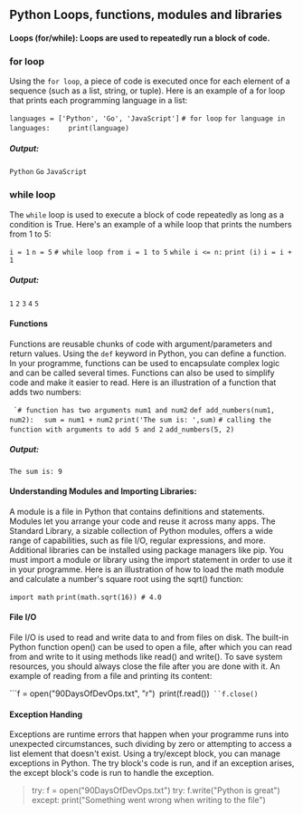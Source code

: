 ## Python Loops, functions, modules and libraries
#### Loops (for/while): Loops are used to repeatedly run a block of code.
### for loop
Using the `for loop`, a piece of code is executed once for each element of a sequence (such as a list, string, or tuple).
Here is an example of a for loop that prints each programming language in a list:

`languages = ['Python', 'Go', 'JavaScript']`
`# for loop`
`for language in languages:`
`    print(language)`

##### Output:
`Python`
`Go`
`JavaScript`

### while loop
The `while` loop is used to execute a block of code repeatedly as long as a condition is True. Here's an example of a while loop that prints the numbers from 1 to 5:

`i = 1`
`n = 5`
`# while loop from i = 1 to 5`
`while i <= n:`
`print (i)`
`i = i + 1`

##### Output:
`1`
`2`
`3`
`4`
`5`

#### Functions
Functions are reusable chunks of code with argument/parameters and return values. Using the `def` keyword in Python, you can define a function. In your programme, functions can be used to encapsulate complex logic and can be called several times. Functions can also be used to simplify code and make it easier to read. Here is an illustration of a function that adds two numbers:

`` `# function has two arguments num1 and num2``
``def add_numbers(num1, num2):``
  ``  sum = num1 + num2``
    ``print('The sum is: ',sum)``
``# calling the function with arguments to add 5 and 2``
``add_numbers(5, 2) ``

##### Output:
`The sum is: 9`

#### Understanding Modules and Importing Libraries:
A module is a file in Python that contains definitions and statements. Modules let you arrange your code and reuse it across many apps. The Standard Library, a sizable collection of Python modules, offers a wide range of capabilities, such as file I/O, regular expressions, and more. Additional libraries can be installed using package managers like pip. You must import a module or library using the import statement in order to use it in your programme. Here is an illustration of how to load the math module and calculate a number's square root using the sqrt() function:

`import math`
`print(math.sqrt(16)) # 4.0`

#### File I/O
File I/O is used to read and write data to and from files on disk. The built-in Python function open() can be used to open a file, after which you can read from and write to it using methods like read() and write(). To save system resources, you should always close the file after you are done with it. An example of reading from a file and printing its content:

```f = open("90DaysOfDevOps.txt", "r")`
`print(f.read())`
``f.close()`


#### Exception Handing
Exceptions are runtime errors that happen when your programme runs into unexpected circumstances, such dividing by zero or attempting to access a list element that doesn't exist. Using a try/except block, you can manage exceptions in Python. The try block's code is run, and if an exception arises, the except block's code is run to handle the exception.
> try:
  f = open("90DaysOfDevOps.txt")
  try:
    f.write("Python is great")
  except:
    print("Something went wrong when writing to the file")